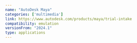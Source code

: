 ```yaml
---
name: "AutoDesk Maya"
categories: ['multimedia']
link: https://www.autodesk.com/products/maya/trial-intake
compatibility: emulation
versionFrom: "2024.1"
type: applications
---
```


